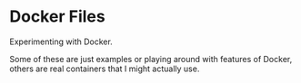 # Docker Files
Experimenting with Docker.

Some of these are just examples or playing around with features of Docker,
others are real containers that I might actually use.
